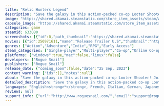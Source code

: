 ```yaml
---
title: "Relic Hunters Legend"
description: "Save the galaxy in this action-packed co-op Looter Shooter! Join during Early Access to get an exclusive player badge—available for a limited time!"
image: "https://shared.akamai.steamstatic.com/store_item_assets/steam/apps/633080/header.jpg?t=1730739480"
capsule_image: "https://shared.akamai.steamstatic.com/store_item_assets/steam/apps/633080/capsule_231x87.jpg?t=1730739480"
categories: game
steamid: 633080
screenshots: [{"id":0,"path_thumbnail":"https://shared.akamai.steamstatic.com/store_item_assets/steam/apps/633080/ss_214c42db0ea5e6c3794362fbd4d5acba71935a9c.600x338.jpg?t=1730739480","path_full":"https://shared.akamai.steamstatic.com/store_item_assets/steam/apps/633080/ss_214c42db0ea5e6c3794362fbd4d5acba71935a9c.1920x1080.jpg?t=1730739480"},{"id":1,"path_thumbnail":"https://shared.akamai.steamstatic.com/store_item_assets/steam/apps/633080/ss_ef7f234c145e995a63e216269018a31e8aa2189e.600x338.jpg?t=1730739480","path_full":"https://shared.akamai.steamstatic.com/store_item_assets/steam/apps/633080/ss_ef7f234c145e995a63e216269018a31e8aa2189e.1920x1080.jpg?t=1730739480"},{"id":2,"path_thumbnail":"https://shared.akamai.steamstatic.com/store_item_assets/steam/apps/633080/ss_6a70d312786590c0efa9ac0c1be10e2400caf1e2.600x338.jpg?t=1730739480","path_full":"https://shared.akamai.steamstatic.com/store_item_assets/steam/apps/633080/ss_6a70d312786590c0efa9ac0c1be10e2400caf1e2.1920x1080.jpg?t=1730739480"},{"id":3,"path_thumbnail":"https://shared.akamai.steamstatic.com/store_item_assets/steam/apps/633080/ss_6887cd2329dc1327a11d46a75c054b9023b90405.600x338.jpg?t=1730739480","path_full":"https://shared.akamai.steamstatic.com/store_item_assets/steam/apps/633080/ss_6887cd2329dc1327a11d46a75c054b9023b90405.1920x1080.jpg?t=1730739480"},{"id":4,"path_thumbnail":"https://shared.akamai.steamstatic.com/store_item_assets/steam/apps/633080/ss_27901148f8738bf240cff96c381a3bc48d3e0644.600x338.jpg?t=1730739480","path_full":"https://shared.akamai.steamstatic.com/store_item_assets/steam/apps/633080/ss_27901148f8738bf240cff96c381a3bc48d3e0644.1920x1080.jpg?t=1730739480"},{"id":5,"path_thumbnail":"https://shared.akamai.steamstatic.com/store_item_assets/steam/apps/633080/ss_ce0eafb171605c9eae2aba14bd6c1a0827e8a655.600x338.jpg?t=1730739480","path_full":"https://shared.akamai.steamstatic.com/store_item_assets/steam/apps/633080/ss_ce0eafb171605c9eae2aba14bd6c1a0827e8a655.1920x1080.jpg?t=1730739480"},{"id":6,"path_thumbnail":"https://shared.akamai.steamstatic.com/store_item_assets/steam/apps/633080/ss_edb8708c03137de69a4a61d740e2f65d0762c06c.600x338.jpg?t=1730739480","path_full":"https://shared.akamai.steamstatic.com/store_item_assets/steam/apps/633080/ss_edb8708c03137de69a4a61d740e2f65d0762c06c.1920x1080.jpg?t=1730739480"},{"id":7,"path_thumbnail":"https://shared.akamai.steamstatic.com/store_item_assets/steam/apps/633080/ss_2c1a3d6b9a5860cc02e7b3d89fe3af30bf2d987b.600x338.jpg?t=1730739480","path_full":"https://shared.akamai.steamstatic.com/store_item_assets/steam/apps/633080/ss_2c1a3d6b9a5860cc02e7b3d89fe3af30bf2d987b.1920x1080.jpg?t=1730739480"},{"id":8,"path_thumbnail":"https://shared.akamai.steamstatic.com/store_item_assets/steam/apps/633080/ss_f056468f8e57c31a7e12b1481840418d03e7d6dc.600x338.jpg?t=1730739480","path_full":"https://shared.akamai.steamstatic.com/store_item_assets/steam/apps/633080/ss_f056468f8e57c31a7e12b1481840418d03e7d6dc.1920x1080.jpg?t=1730739480"},{"id":9,"path_thumbnail":"https://shared.akamai.steamstatic.com/store_item_assets/steam/apps/633080/ss_7a29bd54d5cb92bcf2b717d63e796d04df99da8e.600x338.jpg?t=1730739480","path_full":"https://shared.akamai.steamstatic.com/store_item_assets/steam/apps/633080/ss_7a29bd54d5cb92bcf2b717d63e796d04df99da8e.1920x1080.jpg?t=1730739480"}]
movies: [{"id":256971611,"name":"Release Trailer U.S","thumbnail":"https://shared.akamai.steamstatic.com/store_item_assets/steam/apps/256971611/movie.293x165.jpg?t=1695661306","webm":{"480":"http://video.akamai.steamstatic.com/store_trailers/256971611/movie480_vp9.webm?t=1695661306","max":"http://video.akamai.steamstatic.com/store_trailers/256971611/movie_max_vp9.webm?t=1695661306"},"mp4":{"480":"http://video.akamai.steamstatic.com/store_trailers/256971611/movie480.mp4?t=1695661306","max":"http://video.akamai.steamstatic.com/store_trailers/256971611/movie_max.mp4?t=1695661306"},"highlight":true},{"id":256966663,"name":"Story trailer 8-29-23","thumbnail":"https://shared.akamai.steamstatic.com/store_item_assets/steam/apps/256966663/movie.293x165.jpg?t=1693407463","webm":{"480":"http://video.akamai.steamstatic.com/store_trailers/256966663/movie480_vp9.webm?t=1693407463","max":"http://video.akamai.steamstatic.com/store_trailers/256966663/movie_max_vp9.webm?t=1693407463"},"mp4":{"480":"http://video.akamai.steamstatic.com/store_trailers/256966663/movie480.mp4?t=1693407463","max":"http://video.akamai.steamstatic.com/store_trailers/256966663/movie_max.mp4?t=1693407463"},"highlight":false},{"id":256963214,"name":"North America (Rating Pending) Trailer 8/11/23","thumbnail":"https://shared.akamai.steamstatic.com/store_item_assets/steam/apps/256963214/movie.293x165.jpg?t=1692054498","webm":{"480":"http://video.akamai.steamstatic.com/store_trailers/256963214/movie480_vp9.webm?t=1692054498","max":"http://video.akamai.steamstatic.com/store_trailers/256963214/movie_max_vp9.webm?t=1692054498"},"mp4":{"480":"http://video.akamai.steamstatic.com/store_trailers/256963214/movie480.mp4?t=1692054498","max":"http://video.akamai.steamstatic.com/store_trailers/256963214/movie_max.mp4?t=1692054498"},"highlight":false},{"id":256963210,"name":"Europe (PEGI) Trailer 8/11/23","thumbnail":"https://shared.akamai.steamstatic.com/store_item_assets/steam/apps/256963210/movie.293x165.jpg?t=1692054534","webm":{"480":"http://video.akamai.steamstatic.com/store_trailers/256963210/movie480_vp9.webm?t=1692054534","max":"http://video.akamai.steamstatic.com/store_trailers/256963210/movie_max_vp9.webm?t=1692054534"},"mp4":{"480":"http://video.akamai.steamstatic.com/store_trailers/256963210/movie480.mp4?t=1692054534","max":"http://video.akamai.steamstatic.com/store_trailers/256963210/movie_max.mp4?t=1692054534"},"highlight":false}]
genres: ["Action","Adventure","Indie","RPG","Early Access"]
steam_categories: ["Single-player","Multi-player","Co-op","Online Co-op","Steam Achievements","Partial Controller Support","Family Sharing"]
platforms: {"windows":true,"mac":false,"linux":false}
developers: ["Rogue Snail"]
publishers: ["Rogue Snail"]
release_date: {"coming_soon":false,"date":"25 Sep, 2023"}
content_warning: {"ids":[],"notes":null}
about: "Save the galaxy in this action-packed co-op Looter Shooter! Join during Early Access to get an exclusive player badge—available for a limited time!<br><br><img class=\"bb_img\" src=\"https://shared.akamai.steamstatic.com/store_item_assets/steam/apps/633080/extras/duckduckloot.gif?t=1730739480\" /><br><br>Relic Hunters Legend is an online looter-shooter Action RPG featuring fast-paced gameplay, powerful equipment and weapons, and a fun pack rowdy Rebels with different skills and abilities you can finely tune to match your playstyle.<br><br>Dive into an epic adventure with the Relic Hunters to recover lost memories, stolen relics, and to “Duck, Duck, Loot” some evil space ducks!<br><br><img class=\"bb_img\" src=\"https://shared.akamai.steamstatic.com/store_item_assets/steam/apps/633080/extras/power_up.gif?t=1730739480\" /><br><br>Choose from several Hunters with unique abilities, upgrade your equipment, and customize skills to perfect your Relic-Hunting machine! Relic Hunters Legend is an exciting looter-shooter RPG where you can customize each Hunter to fit your playstyle. Enjoy theory-crafting and tons of stats that will satisfy the most hardcore players!<br><br><img class=\"bb_img\" src=\"https://shared.akamai.steamstatic.com/store_item_assets/steam/apps/633080/extras/beArebel.gif?t=1730739480\" /><br><br>Online co-operative play for up to four players! Blast off on an epic solo adventure as Seven – a mysterious time traveler trying to regain their lost memories – to unlock additional playable characters to help you bring down the nefarious Duke Ducan!<br><br>· PINKYY: The Fearless Leader of the Relic Hunters<br>· JIMMY: The Crackshot Rebel<br>· ACE: The Rogue Donkey and pilot of the Spaceheart<br>· RAFF: The Party Engineer<br>· ...with more to come!<br><br>Play with up to 4 players in a party or lend a hand to other Rebels looking for help and make some new friends in this exciting and fun-filled galactic adventure! Enhance your experience by joining Relic Hunters Legend Official Discord channel. Be among the first to learn about in-development features and talk directly with the Rogue Snail team—let your voice be heard!<br><br><img class=\"bb_img\" src=\"https://shared.akamai.steamstatic.com/store_item_assets/steam/apps/633080/extras/the_story.gif?t=1730739480\" /><br><br>The evil duck, Duke Ducan, has somehow stolen the past and tells everyone that he is responsible for everything good that has ever happened – providing legitimacy to his oppressive galactic regime.<br><br>The Relic Hunters, led by Pinkyy, travel around the Galaxy looking for ancient ruins and Relics of the old civilization, trying to restore the memory of the true Past. In this journey, the crew meets a mysterious ally: Seven, who has no memories and the strange ability to travel back and forth through time.<br><br>Wanna know more? Our story is also expanded by the Comics (which tell the events that happened before ‘Legend’) and animated short movies! Check out Episodes 1, 2, and 3 for FREE – links on our Steam Community page!<br><br><img class=\"bb_img\" src=\"https://shared.akamai.steamstatic.com/store_item_assets/steam/apps/633080/extras/adventure_awaits.gif?t=1730739480\" /><br><br>Run and gun online in full 3D environments with smart enemies, cool abilities, and upgradable weapons and armor. Chill out solo, with people you know, or help out some fellow Rebels in need! Put on your game face and tackle some serious challenges or a kick-back looting mission whenever you feel like it.<br><br><img class=\"bb_img\" src=\"https://shared.akamai.steamstatic.com/store_item_assets/steam/apps/633080/extras/pc_optimized.gif?t=1730739480\" /><br><br>Featuring 4K Resolution, unlocked framerate, ultrawide support, as well as fully customizable controls and many options to make your gameplay smooth like butter.<br><br><img class=\"bb_img\" src=\"https://shared.akamai.steamstatic.com/store_item_assets/steam/apps/633080/extras/about_devs.gif?t=1730739480\" /><br><br>Hi! We're Rogue Snail. We're a fully remote game studio from Brazil. We believe in spreading love through our games. We strongly feel that game makers should feel motivated and part of the whole process, be happy and rested, passionate about what they are creating, and care about each other and their players. If these things are true, our hope is that you will be able to feel that love when you play our games."
detailed_description: "Save the galaxy in this action-packed co-op Looter Shooter! Join during Early Access to get an exclusive player badge—available for a limited time!<br><br><img class=\"bb_img\" src=\"https://shared.akamai.steamstatic.com/store_item_assets/steam/apps/633080/extras/duckduckloot.gif?t=1730739480\" /><br><br>Relic Hunters Legend is an online looter-shooter Action RPG featuring fast-paced gameplay, powerful equipment and weapons, and a fun pack rowdy Rebels with different skills and abilities you can finely tune to match your playstyle.<br><br>Dive into an epic adventure with the Relic Hunters to recover lost memories, stolen relics, and to “Duck, Duck, Loot” some evil space ducks!<br><br><img class=\"bb_img\" src=\"https://shared.akamai.steamstatic.com/store_item_assets/steam/apps/633080/extras/power_up.gif?t=1730739480\" /><br><br>Choose from several Hunters with unique abilities, upgrade your equipment, and customize skills to perfect your Relic-Hunting machine! Relic Hunters Legend is an exciting looter-shooter RPG where you can customize each Hunter to fit your playstyle. Enjoy theory-crafting and tons of stats that will satisfy the most hardcore players!<br><br><img class=\"bb_img\" src=\"https://shared.akamai.steamstatic.com/store_item_assets/steam/apps/633080/extras/beArebel.gif?t=1730739480\" /><br><br>Online co-operative play for up to four players! Blast off on an epic solo adventure as Seven – a mysterious time traveler trying to regain their lost memories – to unlock additional playable characters to help you bring down the nefarious Duke Ducan!<br><br>· PINKYY: The Fearless Leader of the Relic Hunters<br>· JIMMY: The Crackshot Rebel<br>· ACE: The Rogue Donkey and pilot of the Spaceheart<br>· RAFF: The Party Engineer<br>· ...with more to come!<br><br>Play with up to 4 players in a party or lend a hand to other Rebels looking for help and make some new friends in this exciting and fun-filled galactic adventure! Enhance your experience by joining Relic Hunters Legend Official Discord channel. Be among the first to learn about in-development features and talk directly with the Rogue Snail team—let your voice be heard!<br><br><img class=\"bb_img\" src=\"https://shared.akamai.steamstatic.com/store_item_assets/steam/apps/633080/extras/the_story.gif?t=1730739480\" /><br><br>The evil duck, Duke Ducan, has somehow stolen the past and tells everyone that he is responsible for everything good that has ever happened – providing legitimacy to his oppressive galactic regime.<br><br>The Relic Hunters, led by Pinkyy, travel around the Galaxy looking for ancient ruins and Relics of the old civilization, trying to restore the memory of the true Past. In this journey, the crew meets a mysterious ally: Seven, who has no memories and the strange ability to travel back and forth through time.<br><br>Wanna know more? Our story is also expanded by the Comics (which tell the events that happened before ‘Legend’) and animated short movies! Check out Episodes 1, 2, and 3 for FREE – links on our Steam Community page!<br><br><img class=\"bb_img\" src=\"https://shared.akamai.steamstatic.com/store_item_assets/steam/apps/633080/extras/adventure_awaits.gif?t=1730739480\" /><br><br>Run and gun online in full 3D environments with smart enemies, cool abilities, and upgradable weapons and armor. Chill out solo, with people you know, or help out some fellow Rebels in need! Put on your game face and tackle some serious challenges or a kick-back looting mission whenever you feel like it.<br><br><img class=\"bb_img\" src=\"https://shared.akamai.steamstatic.com/store_item_assets/steam/apps/633080/extras/pc_optimized.gif?t=1730739480\" /><br><br>Featuring 4K Resolution, unlocked framerate, ultrawide support, as well as fully customizable controls and many options to make your gameplay smooth like butter.<br><br><img class=\"bb_img\" src=\"https://shared.akamai.steamstatic.com/store_item_assets/steam/apps/633080/extras/about_devs.gif?t=1730739480\" /><br><br>Hi! We're Rogue Snail. We're a fully remote game studio from Brazil. We believe in spreading love through our games. We strongly feel that game makers should feel motivated and part of the whole process, be happy and rested, passionate about what they are creating, and care about each other and their players. If these things are true, our hope is that you will be able to feel that love when you play our games."
languages: "English<strong>*</strong>, French, Italian, German, Japanese, Korean, Portuguese - Brazil<strong>*</strong>, Russian, Simplified Chinese, Polish, Spanish - Latin America<br><strong>*</strong>languages with full audio support"
reviews: null
support_info: {"url":"http://www.roguesnail.com/","email":"support@roguesnail.com"}
---
```


